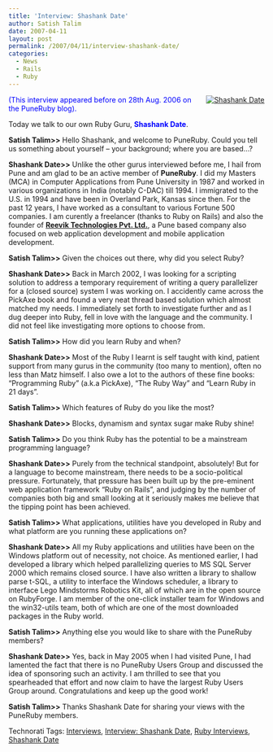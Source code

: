 ```yaml
---
title: 'Interview: Shashank Date'
author: Satish Talim
date: 2007-04-11
layout: post
permalink: /2007/04/11/interview-shashank-date/
categories:
  - News
  - Rails
  - Ruby
---
```

<div>
  <!--adsense-->
</div>

<div style="float: right; margin-left: 10px; margin-bottom: 10px;">
  <a href="http://www.puneruby.com/blog/images/2006/shashank.jpg" title="Shashank Date"><img src="http://www.puneruby.com/blog/images/2006/shashank.jpg" alt="Shashank Date" /></a>
</div>

<div>
  <p>
    <span style="color:blue;">(This interview appeared before on 28th Aug. 2006 on the PuneRuby blog).</span>
  </p>
  
  <p>
    Today we talk to our own Ruby Guru, <b><span style="color:blue;">Shashank Date</span></b>.
  </p>
  
  <p>
    <b>Satish Talim>></b> Hello Shashank, and welcome to PuneRuby. Could you tell us something about yourself &#8211; your background; where you are based&#8230;?
  </p>
  
  <p>
    <b>Shashank Date>></b> Unlike the other gurus interviewed before me, I hail from Pune and am glad to be an active member of <b>PuneRuby</b>. I did my Masters (MCA) in Computer Applications from Pune University in 1987 and worked in various organizations in India (notably C-DAC) till 1994. I immigrated to the U.S. in 1994 and have been in Overland Park, Kansas since then. For the past 12 years, I have worked as a consultant to various Fortune 500 companies. I am curently a freelancer (thanks to Ruby on Rails) and also the founder of <b><a href="http://www.reevik.com" >Reevik Technologies Pvt. Ltd.</a></b>, a Pune based company also focused on web application development and mobile application development.
  </p>
  
  <p>
    <b>Satish Talim>></b> Given the choices out there, why did you select Ruby?
  </p>
  
  <p>
    <b>Shashank Date>></b> Back in March 2002, I was looking for a scripting solution to address a temporary requirement of writing a query parallelizer for a (closed source) system I was working on. I accidently came across the PickAxe book and found a very neat thread based solution which almost matched my needs. I immediately set forth to investigate further and as I dug deeper into Ruby, fell in love with the language and the community. I did not feel like investigating more options to choose from.
  </p>
  
  <p>
    <b>Satish Talim>></b> How did you learn Ruby and when?
  </p>
  
  <p>
    <b>Shashank Date>></b> Most of the Ruby I Iearnt is self taught with kind, patient support from many gurus in the community (too many to mention), often no less than Matz himself. I also owe a lot to the authors of these fine books: &#8220;Programming Ruby&#8221; (a.k.a PickAxe), &#8220;The Ruby Way&#8221; and &#8220;Learn Ruby in 21 days&#8221;.
  </p>
  
  <p>
    <b>Satish Talim>></b> Which features of Ruby do you like the most?
  </p>
  
  <p>
    <b>Shashank Date>></b> Blocks, dynamism and syntax sugar make Ruby shine!
  </p>
  
  <p>
    <b>Satish Talim>></b> Do you think Ruby has the potential to be a mainstream programming language?
  </p>
  
  <p>
    <b>Shashank Date>></b> Purely from the technical standpoint, absolutely! But for a language to become mainstream, there needs to be a socio-political pressure. Fortunately, that pressure has been built up by the pre-eminent web application framework &#8220;Ruby on Rails&#8221;, and judging by the number of companies both big and small looking at it seriously makes me believe that the tipping point has been achieved.
  </p>
  
  <p>
    <b>Satish Talim>></b> What applications, utilities have you developed in Ruby and what platform are you running these applications on?
  </p>
  
  <p>
    <b>Shashank Date>></b> All my Ruby applications and utilities have been on the Windows platform out of necessity, not choice. As mentioned earlier, I had developed a library which helped parallelizing queries to MS SQL Server 2000 which remains closed source. I have also written a library to shallow parse t-SQL, a utility to interface the Windows scheduler, a library to interface Lego Mindstorms Robotics Kit, all of which are in the open source on RubyForge. I am member of the one-click installer team for Windows and the win32-utils team, both of which are one of the most downloaded packages in the Ruby world.
  </p>
  
  <p>
    <b>Satish Talim>></b> Anything else you would like to share with the PuneRuby members?
  </p>
  
  <p>
    <b>Shashank Date>></b> Yes, back in May 2005 when I had visited Pune, I had lamented the fact that there is no PuneRuby Users Group and discussed the idea of sponsoring such an activity. I am thrilled to see that you spearheaded that effort and now claim to have the largest Ruby Users Group around. Congratulations and keep up the good work!
  </p>
  
  <p>
    <b>Satish Talim>></b> Thanks Shashank Date for sharing your views with the PuneRuby members.
  </p>
</div>

<div>
  <a href="http://technorati.com/tag/Instant+Rails" rel="tag"></a><a href="http://technorati.com/tag/Quick+Ruby" rel="tag"></a><a href="http://technorati.com/tag/Instant+Rails" rel="tag"></a><a href="http://technorati.com/tag/Pune+Ruby" rel="tag"></a><a href="http://technorati.com/tag/Quick+Ruby+Guide" rel="tag"></a><a href="http://technorati.com/tag/Programming+Languages" rel="tag"></a><a href="http://technorati.com/tag/Blogs" rel="tag"></a><a href="http://technorati.com/tag/Ruby" rel="tag"></a><a href="http://technorati.com/tag/PuneRuby" rel="tag"></a><a href="http://technorati.com/tag/QuickRuby" rel="tag"></a><a href="http://technorati.com/tag/PuneBloggers" rel="tag"></a><a href="http://technorati.com/tag/PuneBlogs" rel="tag"></a><a href="http://technorati.com/tag/Blogosphere" rel="tag"></a><a href="http://technorati.com/tag/Digg" rel="tag"></a><a href="http://technorati.com/tag/Media" rel="tag"></a><a href="http://technorati.com/tag/Tip" rel="tag"></a><a href="http://technorati.com/tag/RSS" rel="tag"></a><a href="http://technorati.com/tag/Marketing" rel="tag"></a><a href="http://technorati.com/tag/News" rel="tag"></a><a href="http://technorati.com/tag/IndianGuru" rel="tag"></a><a href="http://technorati.com/tag/Blogging" rel="tag"></a><a href="http://technorati.com/tag/Internet" rel="tag"></a><a href="http://technorati.com/tag/Blog" rel="tag"></a><a href="http://technorati.com/tag/Technical+Support" rel="tag"></a><a href="http://technorati.com/tag/Free+Software" rel="tag"></a><a href="http://technorati.com/tag/Help" rel="tag"></a><a href="http://technorati.com/tag/Pune" rel="tag"></a><a href="http://technorati.com/tag/SatishTalim" rel="tag"></a><a href="http://technorati.com/tag/Satish+Talim" rel="tag"></a><a href="http://technorati.com/tag/Weblog" rel="tag"></a><a href="http://technorati.com/tag/Weblogs" rel="tag"></a><a href="http://technorati.com/tag/Training" rel="tag"></a><a href="http://technorati.com/tag/Free+Training" rel="tag"></a><a href="http://technorati.com/tag/Tutorial" rel="tag"></a><a href="http://technorati.com/tag/Education" rel="tag"></a><a href="http://technorati.com/tag/Teacher" rel="tag"></a><a href="http://technorati.com/tag/Learning+Ruby" rel="tag"></a>
</div>

Technorati Tags: <a href="http://technorati.com/tag/Interviews" rel="tag">Interviews</a>, <a href="http://technorati.com/tag/Interview%3A+Shashank+Date" rel="tag"> Interview: Shashank Date</a>, <a href="http://technorati.com/tag/Ruby+Interviews" rel="tag"> Ruby Interviews</a>, <a href="http://technorati.com/tag/Shashank+Date" rel="tag"> Shashank Date</a>
